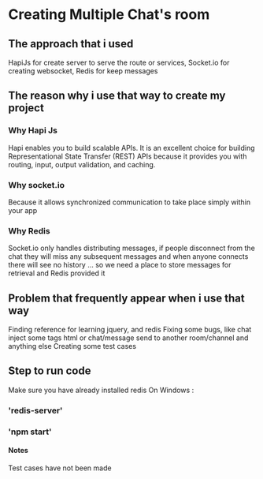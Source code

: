 # Creating Multiple Chat's room

## The approach that i used 
HapiJs for create server to serve the route or services,
Socket.io for creating websocket,
Redis for keep messages

## The reason why i use that way to create my project
### Why Hapi Js
Hapi enables you to build scalable APIs.
It is an excellent choice for building Representational State Transfer (REST)
APIs because it provides you with
routing, input, output validation, and caching.
### Why socket.io
Because it allows synchronized communication 
to take place simply within your app
### Why Redis
Socket.io only handles distributing messages,
if people disconnect from the chat they will miss any subsequent messages
and when anyone connects there will see no history ...
so we need a place to store messages for retrieval
and Redis provided it

## Problem that frequently appear when i use that way
Finding reference for learning jquery, and redis
Fixing some bugs, like chat inject some tags html
or chat/message send to another room/channel
and anything else
Creating some test cases

## Step to run code
Make sure you have already installed redis
On Windows :
### 'redis-server'
### 'npm start'

#### Notes
Test cases have not been made